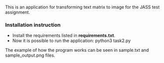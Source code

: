 This is an application for transforming text matrix to image for the JASS test assignment.

### Installation instruction
* Install the requirements listed in **requirements.txt**.
* Now it is possible to run the application: python3 task2.py

The example of how the program works can be seen in sample.txt and sample_output.png files.